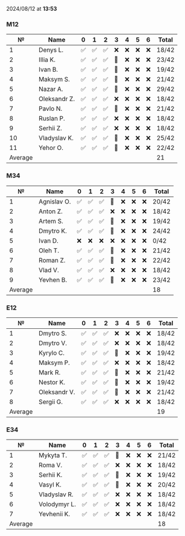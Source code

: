 2024/08/12 at **13:53**
### M12
|№|Name|0|1|2|3|4|5|6|Total|
|-----|-----|-----|-----|-----|-----|-----|-----|-----|-----|
|1|Denys L.|✅|✅|✅|❌|❌|❌|❌|18/42|
|2|Illia K.|✅|✅|✅|🔄|❌|❌|❌|23/42|
|3|Ivan B.|✅|✅|✅|🔄|❌|❌|❌|19/42|
|4|Maksym S.|✅|✅|✅|🔄|❌|❌|❌|21/42|
|5|Nazar A.|✅|✅|✅|🔄|❌|❌|❌|29/42|
|6|Oleksandr Z.|✅|✅|✅|❌|❌|❌|❌|18/42|
|7|Pavlo N.|✅|✅|✅|🔄|❌|❌|❌|21/42|
|8|Ruslan P.|✅|✅|✅|❌|❌|❌|❌|18/42|
|9|Serhii Z.|✅|✅|✅|❌|❌|❌|❌|18/42|
|10|Vladyslav K.|✅|✅|✅|🔄|❌|❌|❌|25/42|
|11|Yehor O.|✅|✅|✅|🔄|❌|❌|❌|22/42|
|Average|||||||||21|
### M34
|№|Name|0|1|2|3|4|5|6|Total|
|-----|-----|-----|-----|-----|-----|-----|-----|-----|-----|
|1|Agnislav O.|✅|✅|✅|🔄|❌|❌|❌|20/42|
|2|Anton Z.|✅|✅|✅|❌|❌|❌|❌|18/42|
|3|Artem S.|✅|✅|✅|🔄|❌|❌|❌|19/42|
|4|Dmytro K.|✅|✅|✅|🔄|❌|❌|❌|24/42|
|5|Ivan D.|❌|❌|❌|❌|❌|❌|❌|0/42|
|6|Oleh T.|✅|✅|✅|🔄|❌|❌|❌|21/42|
|7|Roman Z.|✅|✅|✅|🔄|❌|❌|❌|22/42|
|8|Vlad V.|✅|✅|✅|❌|❌|❌|❌|18/42|
|9|Yevhen B.|✅|✅|✅|🔄|❌|❌|❌|23/42|
|Average|||||||||18|
### E12
|№|Name|0|1|2|3|4|5|6|Total|
|-----|-----|-----|-----|-----|-----|-----|-----|-----|-----|
|1|Dmytro S.|✅|✅|✅|❌|❌|❌|❌|18/42|
|2|Dmytro V.|✅|✅|✅|❌|❌|❌|❌|18/42|
|3|Kyrylo C.|✅|✅|✅|🔄|❌|❌|❌|19/42|
|4|Maksym P.|✅|✅|✅|❌|❌|❌|❌|18/42|
|5|Mark R.|✅|✅|✅|🔄|❌|❌|❌|21/42|
|6|Nestor K.|✅|✅|✅|🔄|❌|❌|❌|19/42|
|7|Oleksandr V.|✅|✅|✅|🔄|❌|❌|❌|21/42|
|8|Sergii G.|✅|✅|✅|❌|❌|❌|❌|18/42|
|Average|||||||||19|
### E34
|№|Name|0|1|2|3|4|5|6|Total|
|-----|-----|-----|-----|-----|-----|-----|-----|-----|-----|
|1|Mykyta T.|✅|✅|✅|🔄|❌|❌|❌|21/42|
|2|Roma V.|✅|✅|✅|❌|❌|❌|❌|18/42|
|3|Serhii K.|✅|✅|✅|🔄|❌|❌|❌|19/42|
|4|Vasyl K.|✅|✅|✅|🔄|❌|❌|❌|20/42|
|5|Vladyslav R.|✅|✅|✅|❌|❌|❌|❌|18/42|
|6|Volodymyr L.|✅|✅|✅|❌|❌|❌|❌|18/42|
|7|Yevhenii K.|✅|✅|✅|❌|❌|❌|❌|18/42|
|Average|||||||||18|
